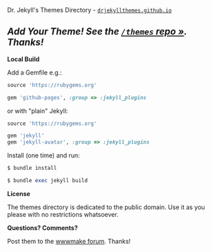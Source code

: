 
Dr. Jekyll's Themes Directory - [`drjekyllthemes.github.io`](http://drjekyllthemes.github.io)



## _Add Your Theme! See the [`/themes` repo »](https://github.com/drjekyllthemes/themes). Thanks!_



**Local Build**

Add a Gemfile e.g.:

``` ruby
source 'https://rubygems.org'

gem 'github-pages', :group => :jekyll_plugins
```

or with "plain" Jekyll:

``` ruby
source 'https://rubygems.org'

gem 'jekyll'
gem 'jekyll-avatar', :group => :jekyll_plugins
```

Install (one time) and run:

``` ruby
$ bundle install

$ bundle exec jekyll build
```


**License**

The themes directory is dedicated to the public domain.
Use it as you please with no restrictions whatsoever.

**Questions? Comments?**

Post them to the [wwwmake forum](http://groups.google.com/group/wwwmake). Thanks!
